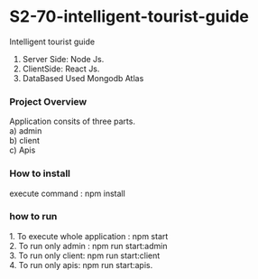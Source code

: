 # S2-70-intelligent-tourist-guide
Intelligent tourist guide


1. Server Side: Node Js.<br/>
2. ClientSide: React Js.<br/>
3. DataBased Used Mongodb Atlas

<h3>Project Overview</h3>
Application consits of three parts.<br/>
a) admin<br/>
b) client<br/>
c) Apis<br/>

<h3>How to install</h3>
execute command : npm install

<h3>how to run</h2>
1. To execute whole application : npm start<br/>
2. To run only admin : npm run start:admin<br/>
3. To run only client: npm run start:client<br/>
4. To run only apis: npm run start:apis.
